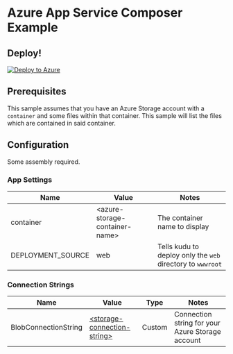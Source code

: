 # Azure App Service Composer Example

## Deploy! 

[![Deploy to Azure](http://azuredeploy.net/deploybutton.png)](https://azuredeploy.net/)

## Prerequisites

This sample assumes that you have an Azure Storage account with a `container` and some files within that container. This sample will list the files which are contained in said container.

## Configuration

Some assembly required.

### App Settings

| Name     | Value     | Notes    |
|----------|-----------|----------|
| container| &lt;azure-storage-container-name&gt; | The container name to display
| DEPLOYMENT_SOURCE  | web       | Tells kudu to deploy only the `web` directory to `wwwroot`

### Connection Strings

| Name     | Value     | Type     | Notes     |
|----------|-----------|----------|-----------|
| BlobConnectionString | [&lt;storage-connection-string&gt;](http://www.connectionstrings.com/windows-azure/)  | Custom   | Connection string for your Azure Storage account
